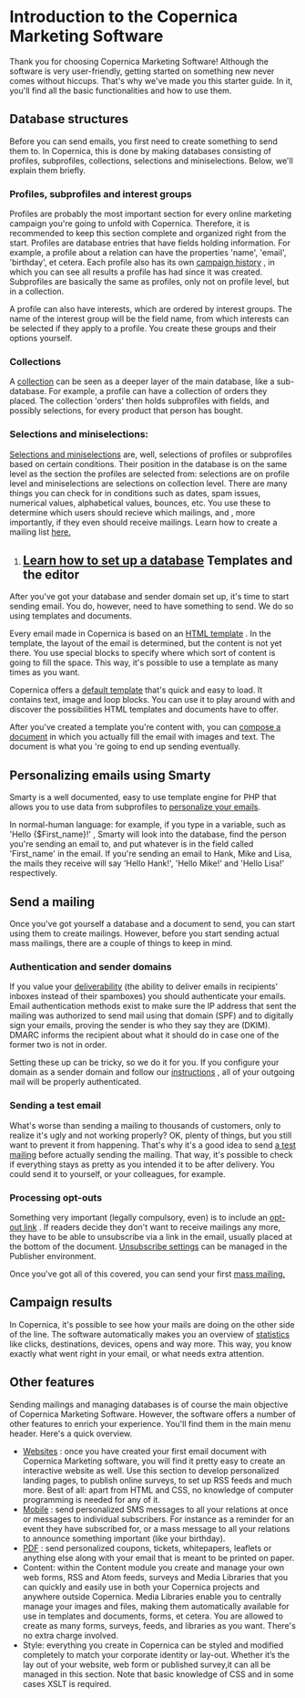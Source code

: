 # Introduction to the Copernica Marketing Software

Thank you for choosing Copernica Marketing Software! Although the
software is very user-friendly, getting started on something new never
comes without hiccups. That's why we've made you this starter guide. In
it, you'll find all the basic functionalities and how to use them.

Database structures
-------------------

Before you can send emails, you first need to create something to send
them to. In Copernica, this is done by making databases consisting of
profiles, subprofiles, collections, selections and miniselections.
Below, we'll explain them briefly.

### Profiles, subprofiles and interest groups

Profiles are probably the most important section for every online
marketing campaign you're going to unfold with Copernica. Therefore, it
is recommended to keep this section complete and organized right from
the start. Profiles are database entries that have fields holding
information. For example, a profile about a relation can have the
properties 'name', 'email', 'birthday', et cetera. Each profile also has
its own [campaign history](./view-profile-history-and-campaigns.md)
, in which you can see all results a profile has had since it was
created. Subprofiles are basically the same as profiles, only not on
profile level, but in a collection.

A profile can also have interests, which are ordered by interest groups.
The name of the interest group will be the field name, from which
interests can be selected if they apply to a profile. You create these
groups and their options yourself.

### Collections

A [collection](./working-with-database-collections.md)
can be seen as a deeper layer of the main database, like a sub-database.
For example, a profile can have a collection of orders they placed. The
collection 'orders' then holds subprofiles with fields, and possibly
selections, for every product that person has bought.

### Selections and miniselections:

[Selections and miniselections](./selections-and-miniselections.md)
are, well, selections of profiles or subprofiles based on certain
conditions. Their position in the database is on the same level as the
section the profiles are selected from: selections are on profile level
and miniselections are selections on collection level. There are many
things you can check for in conditions such as dates, spam issues,
numerical values, alphabetical values, bounces, etc. You use these to
determine which users should recieve which mailings, and , more
importantly, if they even should receive mailings. Learn how to create a
mailing list [here.](./create-a-mailing-list.md)

1.  [Learn how to set up a database](./setting-up-your-database-and-import-your-contacts.md) Templates and the editor
    --------------------------------------------------------------------------------------------------------------------------------------------------

After you've got your database and sender domain set up, it's time to
start sending email. You do, however, need to have something to send. We
do so using templates and documents.

Every email made in Copernica is based on an [HTML
template](./getting-started-building-email-templates.md)
. In the template, the layout of the email is determined, but the
content is not yet there. You use special blocks to specify where which
sort of content is going to fill the space. This way, it's possible to
use a template as many times as you want.

Copernica offers a [default template](./using-the-copernica-default-template.md)
that's quick and easy to load. It contains text, image and loop blocks.
You can use it to play around with and discover the possibilities HTML
templates and documents have to offer.

After you've created a template you're content with, you can [compose a
document](./composing-email-documents-in-copernica.md)
in which you actually fill the email with images and text. The document
is what you 're going to end up sending eventually.

Personalizing emails using Smarty
---------------------------------

Smarty is a well documented, easy to use template engine for PHP that
allows you to use data from subprofiles to [personalize your
emails](./personalize-campaigns.md).

In normal-human language: for example, if you type in a variable, such
as 'Hello {\$First\_name}!' , Smarty will look into the database, find
the person you're sending an email to, and put whatever is in the field
called 'First\_name' in the email. If you're sending an email to Hank,
Mike and Lisa, the mails they receive will say 'Hello Hank!', 'Hello
Mike!' and 'Hello Lisa!' respectively.

Send a mailing
--------------

Once you've got yourself a database and a document to send, you can
start using them to create mailings. However, before you start sending
actual mass mailings, there are a couple of things to keep in mind.

### Authentication and sender domains

If you value your
[deliverability](./the-key-ingredients-for-a-good-deliverability.md)
(the ability to deliver emails in recipients' inboxes instead of their
spamboxes) you should authenticate your emails. Email authentication
methods exist to make sure the IP address that sent the mailing was
authorized to send mail using that domain (SPF) and to digitally sign
your emails, proving the sender is who they say they are (DKIM). DMARC
informs the recipient about what it should do in case one of the former
two is not in order.

Setting these up can be tricky, so we do it for you. If you configure
your domain as a sender domain and follow our
[instructions](./new-feature-sender-domains.md)
, all of your outgoing mail will be properly authenticated.

### Sending a test email

What's worse than sending a mailing to thousands of customers, only to
realize it's ugly and not working properly? OK, plenty of things, but
you still want to prevent it from happening. That's why it's a good idea
to send [a test mailing](./send-a-test-mail-or-test-mailing.md)
before actually sending the mailing. That way, it's possible to check if
everything stays as pretty as you intended it to be after delivery. You
could send it to yourself, or your colleagues, for example.

### Processing opt-outs

Something very important (legally compulsory, even) is to include an
[opt-out link](./the-unsubscribe-function.md) . If
readers decide they don't want to receive mailings any more, they have
to be able to unsubscribe via a link in the email, usually placed at the
bottom of the document. [Unsubscribe settings](./setting-unsubscribe-behaviour-for-your-database-or-collection.md)
can be managed in the Publisher environment.

Once you've got all of this covered, you can send your first [mass
mailing.](./sending-a-mass-mailing.md)

Campaign results
----------------

In Copernica, it's possible to see how your mails are doing on the other
side of the line. The software automatically makes you an overview of
[statistics](./campaign-results-and-statistics.md)
like clicks, destinations, devices, opens and way more. This way, you
know exactly what went right in your email, or what needs extra
attention.

Other features
--------------

Sending mailings and managing databases is of course the main objective
of Copernica Marketing Software. However, the software offers a number
of other features to enrich your experience. You'll find them in the
main menu header. Here's a quick overview.

-   [Websites](./websites.md) : once you
    have created your first email document with Copernica Marketing
    software, you will find it pretty easy to create an interactive
    website as well. Use this section to develop personalized landing
    pages, to publish online surveys, to set up RSS feeds and much more.
    Best of all: apart from HTML and CSS, no knowledge of computer
    programming is needed for any of it.
-   [Mobile](./sms-and-mobile.md) : send
    personalized SMS messages to all your relations at once or messages
    to individual subscribers. For instance as a reminder for an event
    they have subscribed for, or a mass message to all your relations to
    announce something important (like your birthday).
-   [PDF](./print-pdf-and-fax.md) : send
    personalized coupons, tickets, whitepapers, leaflets or anything
    else along with your email that is meant to be printed on paper.
-   Content: within the Content module you create and manage your own
    web forms, RSS and Atom feeds, surveys and Media Libraries
    that you can quickly and easily use in both your Copernica projects
    and anywhere outside Copernica.
    Media Libraries enable you to centrally manage your images and
    files, making them automatically available for use in templates and
    documents, forms, et cetera. You are allowed to create as many
    forms, surveys, feeds, and libraries as you want. There's no extra
    charge involved.
-   Style: everything you create in Copernica can be styled and modified
    completely to match your corporate identity or lay-out. Whether it’s
    the lay out of your website, web form or published survey,it can all
    be managed in this section. Note that basic knowledge of CSS and in
    some cases XSLT is required.


